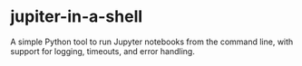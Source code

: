 # jupiter-in-a-shell
A simple Python tool to run Jupyter notebooks from the command line, with support for logging, timeouts, and error handling.

